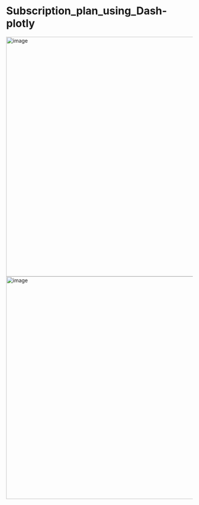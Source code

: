 # Subscription_plan_using_Dash-plotly
<img width="647" alt="image" src="https://user-images.githubusercontent.com/82444922/220932090-a8d5d369-d987-4a35-9ac7-a1cfae8d82b0.png">
<img width="601" alt="image" src="https://user-images.githubusercontent.com/82444922/220932371-63bf5a14-9acb-46f4-98f4-e3abbed7da67.png">
